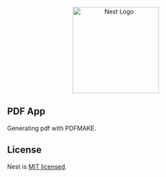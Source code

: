<p align="center">
  <a href="http://nestjs.com/" target="blank"><img src="https://nestjs.com/img/logo-small.svg" width="200" alt="Nest Logo" /></a>
</p>

## PDF App
Generating pdf with PDFMAKE.

## License

Nest is [MIT licensed](LICENSE).
